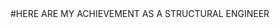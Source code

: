 <WELCOME TO SAMUEL OLUWATOBI PORTOFOLIO>

<HELLO WORLD >
<WELCOME TO SAMUEL OLUWATOBI PORTOFOLIO>
#HERE ARE MY ACHIEVEMENT AS A STRUCTURAL ENGINEER
